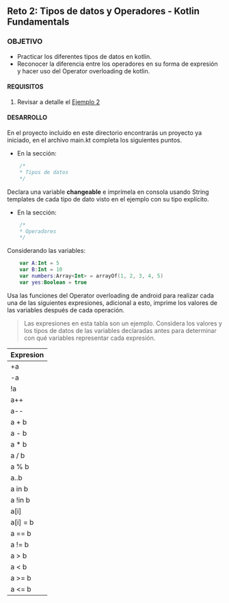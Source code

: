 ## Reto 2: Tipos de datos y Operadores - Kotlin Fundamentals

### OBJETIVO 

- Practicar los diferentes tipos de datos en kotlin.
- Reconocer la diferencia entre los operadores en su forma de expresión y hacer uso del Operator overloading de kotlin.

#### REQUISITOS 

1. Revisar a detalle el [Ejemplo 2](/../../tree/master/Sesion-01/Ejemplo-02)

#### DESARROLLO

En el proyecto incluido en este directorio encontrarás un proyecto ya iniciado, en el archivo main.kt completa los siguientes puntos.

- En la sección:
```kotlin
    /*
    * Tipos de datos
    */
```
Declara una variable **changeable** e imprímela en consola usando String templates de cada tipo de dato visto en el ejemplo con su tipo explícito.

- En la sección:
```kotlin
    /*
    * Operadores
    */
```
Considerando las variables:
```kotlin
    var A:Int = 5
    var B:Int = 10
    var numbers:Array<Int> = arrayOf(1, 2, 3, 4, 5)
    var yes:Boolean = true
```
Usa las funciones del Operator overloading de android para realizar cada una de las siguientes expresiones, adicional a 
esto, imprime los valores de las variables después de cada operación.

> Las expresiones en esta tabla son un ejemplo. Considera los valores y los tipos de datos de las variables declaradas antes
> para determinar con qué variables representar cada expresión.

Expresion|
---------|
+a|
-a|
!a|
a++|
a--|
a + b|
a - b|
a * b|
a / b|
a % b|
a..b|
a in b|
a !in b|
a\[i]|
a\[i] = b|
a == b|
a != b|
a > b|
a < b|
a >= b|
a <= b|
